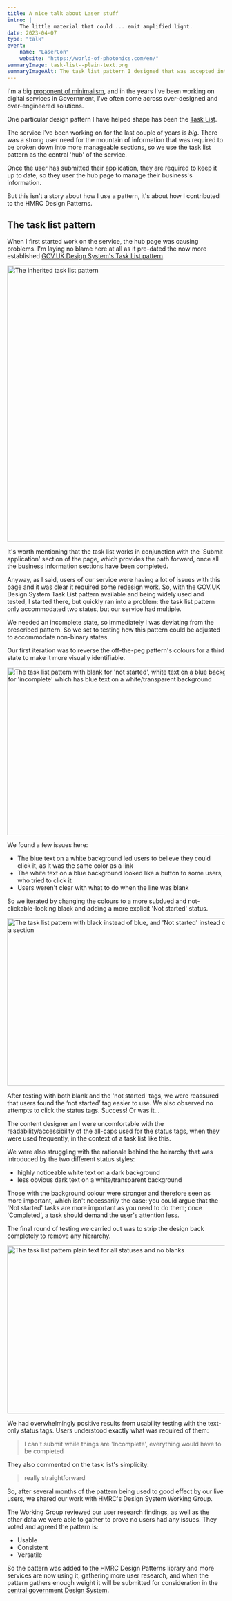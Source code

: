 ```yaml
---
title: A nice talk about Laser stuff
intro: |
    The little material that could ... emit amplified light.
date: 2023-04-07
type: "talk"
event:
    name: "LaserCon"
    website: "https://world-of-photonics.com/en/"
summaryImage: task-list--plain-text.png
summaryImageAlt: The task list pattern I designed that was accepted into the HMRC Design Patterns library
---
```


I'm a big [proponent of minimalism](/blog/minimalism-and-progressive-enhancement), and in the years I've been working on digital services in Government, I've often come across over-designed and over-engineered solutions.

One particular design pattern I have helped shape has been the [Task List](https://design.tax.service.gov.uk/hmrc-design-patterns/status-tags-in-task-list-pages/).

The service I've been working on for the last couple of years is *big*. There was a strong user need for the mountain of information that was required to be broken down into more manageable sections, so we use the task list pattern as the central 'hub' of the service.

Once the user has submitted their application, they are required to keep it up to date, so they user the hub page to manage their business's information.

But this isn't a story about how I use a pattern, it's about how I contributed to the HMRC Design Patterns.


## The task list pattern

When I first started work on the service, the hub page was causing problems. I'm laying no blame here at all as it pre-dated the now more established [GOV.UK Design System's Task List pattern](https://design-system.service.gov.uk/patterns/task-list-pages/).

<picture>
    <source srcset="/assets/img/case-studies/task-list--old.avif" type="image/avif" />
    <source srcset="/assets/img/case-studies/task-list--old.webp" type="image/webp" />
    <img src="/assets/img/case-studies/task-list--old.png" alt="The inherited task list pattern" width="800" height="640" loading="lazy" decoding="async" />
</picture>

It's worth mentioning that the task list works in conjunction with the 'Submit application' section of the page, which provides the path forward, once all the business information sections have been completed.

Anyway, as I said, users of our service were having a lot of issues with this page and it was clear it required some redesign work. So, with the GOV.UK Design System Task List pattern available and being widely used and tested, I started there, but quickly ran into a problem: the task list pattern only accommodated two states, but our service had multiple.

We needed an incomplete state, so immediately I was deviating from the prescribed pattern. So we set to testing how this pattern could be adjusted to accommodate non-binary states.

Our first iteration was to reverse the off-the-peg pattern's colours for a third state to make it more visually identifiable.

<picture>
    <source srcset="/assets/img/case-studies/task-list--incomplete-state.avif" type="image/avif" />
    <source srcset="/assets/img/case-studies/task-list--incomplete-state.webp" type="image/webp" />
    <img src="/assets/img/case-studies/task-list--incomplete-state.png" alt="The task list pattern with blank for 'not started', white text on a blue background for 'complete', and with a third state for 'incomplete' which has blue text on a white/transparent background" width="800" height="389" loading="lazy" decoding="async" />
</picture>

We found a few issues here:

- The blue text on a white background led users to believe they could click it, as it was the same color as a link
- The white text on a blue background looked like a button to some users, who tried to click it
- Users weren't clear with what to do when the line was blank

So we iterated by changing the colours to a more subdued and not-clickable-looking black and adding a more explicit 'Not started' status.

<picture>
    <source srcset="/assets/img/case-studies/task-list--black-no-blanks.avif" type="image/avif" />
    <source srcset="/assets/img/case-studies/task-list--black-no-blanks.webp" type="image/webp" />
    <img src="/assets/img/case-studies/task-list--black-no-blanks.png" alt="The task list pattern with black instead of blue, and 'Not started' instead of a blank space when the user hasn't stared a section" width="800" height="389" loading="lazy" decoding="async" />
</picture>

After testing with both blank and the 'not started' tags, we were reassured that users found the ‘not started’ tag easier to use. We also observed no attempts to click the status tags. Success! Or was it…

The content designer an I were uncomfortable with the readability/accessibility of the all-caps used for the status tags, when they were used frequently, in the context of a task list like this.

We were also struggling with the rationale behind the heirarchy that was introduced by the two different status styles:

- highly noticeable white text on a dark background
- less obvious dark text on a white/transparent background

Those with the background colour were stronger and therefore seen as more important, which isn't necessarily the case: you could argue that the 'Not started' tasks are more important as you need to do them; once 'Completed', a task should demand the user's attention less.

The final round of testing we carried out was to strip the design back completely to remove any hierarchy.

<picture>
    <source srcset="/assets/img/case-studies/task-list--plain-text.avif" type="image/avif" />
    <source srcset="/assets/img/case-studies/task-list--plain-text.webp" type="image/webp" />
    <img src="/assets/img/case-studies/task-list--plain-text.png" alt="The task list pattern plain text for all statuses and no blanks" width="800" height="389" loading="lazy" decoding="async" />
</picture>

We had overwhelmingly positive results from usability testing with the text-only status tags. Users understood exactly what was required of them:

> I can't submit while things are 'Incomplete', everything would have to be completed

They also commented on the task list's simplicity:

> really straightforward

So, after several months of the pattern being used to good effect by our live users, we shared our work with HMRC's Design System Working Group.

The Working Group reviewed our user research findings, as well as the other data we were able to gather to prove no users had any issues. They voted and agreed the pattern is:

- Usable
- Consistent
- Versatile

So the pattern was added to the HMRC Design Patterns library and more services are now using it, gathering more user research, and when the pattern gathers enough weight it will be submitted for consideration in the [central government Design System](https://design-system.service.gov.uk/).
